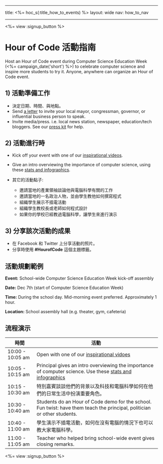 * * *

title: <%= hoc_s(:title_how_to_events) %> layout: wide nav: how_to_nav

* * *

<%= view :signup_button %>

# Hour of Code 活動指南

Host an Hour of Code event during Computer Science Education Week (<%= campaign_date('short') %>) to celebrate computer science and inspire more students to try it. Anyone, anywhere can organize an Hour of Code event.

## 1) 活動準備工作

  * 決定日期、時間、與地點。
  * Send [a letter](https://docs.google.com/a/code.org/document/d/1eP41sKW7y0qq_JvkRIgZK8dWYICaGRZ4CCDETXa78wY/edit) to invite your local mayor, congressman, governor, or influential business person to speak.
  * Invite media/press. i.e. local news station, newspaper, education/tech bloggers. See our [press kit](<%= resolve_url('/resources/press-kit') %>) for help.

## 2) 活動進行時

  * Kick off your event with one of our [inspirational videos](<%= resolve_url('/resources#videos') %>).
  * Give an intro overviewing the importance of computer science, using these [stats and infographics](<%= resolve_url('/resources/stats') %>).   
      
    
  * 其它的活動點子: 
      * 邀請當地的產業領袖談論他與電腦科學有關的工作
      * 邀請當地的一名政治人物，並由學生教他如何撰寫程式
      * 組織學生展示不插電活動
      * 組織學生教校長或老師如何程式設計
      * 如果你的學校已經教過電腦科學，讓學生來進行演示

## 3) 分享該次活動的成果

  * 在 Facebook 和 Twitter 上分享活動的照片。 
  * 分享時使用 **#HourofCode** 這個主題標籤。

## 活動規劃範例

**Event:** School-wide Computer Science Education Week kick-off assembly

**Date:** Dec 7th (start of Computer Science Education Week)

**Time:** During the school day. Mid-morning event preferred. Approximately 1 hour.

**Location:** School assembly hall (e.g. theater, gym, cafeteria)   
  


## 流程演示

| 時間               | 活動                                                                                                                                                  |
| ---------------- | --------------------------------------------------------------------------------------------------------------------------------------------------- |
| 10:00 - 10:05 am | Open with one of our [inspirational vidoes](<%= resolve_url('/resources#videos') %>)                                                                |
| 10:05 - 10:15 am | Principal gives an intro overviewing the importance of computer science. Use these [stats and infographics](<%= resolve_url('/resources/stats') %>) |
| 10:15 - 10:30 am | 特別嘉賓談談他們的背景以及科技和電腦科學如何在他們的日常生活中扮演重要角色。                                                                                                              |
| 10:30 - 10:40 am | Students do an Hour of Code demo for the school. Fun twist: have them teach the principal, politician or other students.                            |
| 10:40 - 11:00 am | 學生演示不插電活動，如何在沒有電腦的情況下也可以教大家電腦科學。                                                                                                                    |
| 11:00 - 11:05 am | Teacher who helped bring school-wide event gives closing remarks.                                                                                   |

<%= view :signup_button %>
